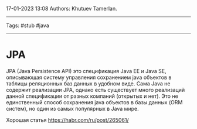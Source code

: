 17-01-2023
13:08
Authors: Khutuev Tamerlan.
***
Tags: #stub #java 
***
# JPA

JPA (Java Persistence API) это спецификация Java EE и Java SE, описывающая систему управления сохранением java объектов в таблицы реляционных баз данных в удобном виде. Сама Java не содержит реализации JPA, однако есть существует много реализаций данной спецификации от разных компаний (открытых и нет). Это не единственный способ сохранения java объектов в базы данных (ORM систем), но один из самых популярных в Java мире.


Хорошая статья https://habr.com/ru/post/265061/